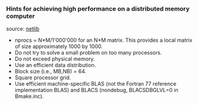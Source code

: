 ### Hints for achieving high performance on a distributed memory computer

source: [netlib](http://netlib.org/scalapack/slug/node106.html#SECTION04511000000000000000)

- nprocs = N\*M/1'000'000 for an N\*M matrix. This provides a local matrix of size approximately 1000 by 1000.  
- Do not try to solve a small problem on too many processors. 
- Do not exceed physical memory. 
- Use an efficient data distribution. 
- Block size (i.e., MB,NB) = 64.  
- Square processor grid.
- Use efficient machine-specific BLAS (not the Fortran 77 reference implementation BLAS) and BLACS (nondebug, BLACSDBGLVL=0 in Bmake.inc).
 
